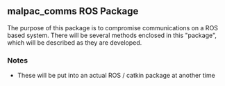 ## malpac_comms ROS Package
The purpose of this package is to compromise communications on a ROS based system. There will be several
methods enclosed in this "package", which will be described as they are developed.

### Notes
  * These will be put into an actual ROS / catkin package at another time
